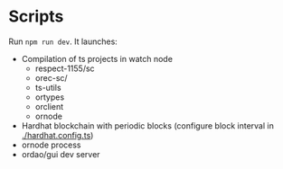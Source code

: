 # Scripts
  
Run `npm run dev`. It launches:
 
* Compilation of ts projects in watch node  
  * respect-1155/sc
  * orec-sc/
  * ts-utils
  * ortypes
  * orclient
  * ornode
* Hardhat blockchain with periodic blocks (configure block interval in [./hardhat.config.ts](./hardhat.config.ts))
* ornode process
* ordao/gui dev server
